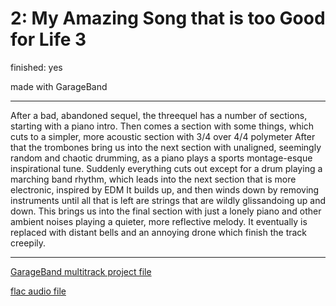 # 2: My Amazing Song that is too Good for Life 3

finished: yes

made with GarageBand

---
After a bad, abandoned sequel, the threequel has a number of sections, starting with a piano intro.
Then comes a section with some things, which cuts to a simpler, more acoustic section with 3/4 over 4/4 polymeter
After that the trombones bring us into the next section with unaligned, seemingly random and chaotic drumming, as a piano plays a sports montage-esque inspirational tune.
Suddenly everything cuts out except for a drum playing a marching band rhythm, which leads into the next section that is more electronic, inspired by EDM
It builds up, and then winds down by removing instruments until all that is left are strings that are wildly glissandoing up and down.
This brings us into the final section with just a lonely piano and other ambient noises playing a quieter, more reflective melody. It eventually is replaced with distant bells and an annoying drone which finish the track creepily.

---
[GarageBand multitrack project file](files/mastitgfl3.band)

[flac audio file](files/mastitgfl3.flac)


